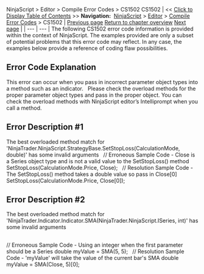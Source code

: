 ﻿
NinjaScript > Editor > Compile Error Codes > CS1502
CS1502
| << [Click to Display Table of Contents](cs1502.md) >> **Navigation:**     [NinjaScript](ninjascript-1.md) > [Editor](editor-1.md) > [Compile Error Codes](compile_error_codes-1.md) > CS1502 | [Previous page](cs1501-1.md) [Return to chapter overview](compile_error_codes-1.md) [Next page](cs1503-1.md) |
| --- | --- |
The following CS1502 error code information is provided within the context of NinjaScript. The examples provided are only a subset of potential problems that this error code may reflect. In any case, the examples below provide a reference of coding flaw possibilities.
 
## Error Code Explanation
This error can occur when you pass in incorrect parameter object types into a method such as an indicator.
 
Please check the overload methods for the proper parameter object types and pass in the proper object. You can check the overload methods with NinjaScript editor’s Intelliprompt when you call a method.
 
## Error Description #1 
The best overloaded method match for 'NinjaTrader.NinjaScript.StrategyBase.SetStopLoss(CalculationMode, double)' has some invalid arguments
 
// Erroneous Sample Code - Close is a Series<double> object type and is not a valid value to the SetStopLoss() method
SetStopLoss(CalculationMode.Price, Close);
 
// Resolution Sample Code - The SetStopLoss() method takes a double value so pass in Close[0]
SetStopLoss(CalculationMode.Price, Close[0]);
## 
## Error Description #2 
The best overloaded method match for 'NinjaTrader.Indicator.Indicator.SMA(NinjaTrader.NinjaScript.ISeries<double>, int)' has some invalid arguments
## 
// Erroneous Sample Code - Using an integer when the first parameter should be a Series<double>
double myValue = SMA(5, 5);
 
// Resolution Sample Code - 'myValue' will take the value of the current bar's SMA
double myValue = SMA(Close, 5)[0];


